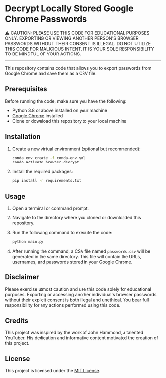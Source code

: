 # Decrypt Locally Stored Google Chrome Passwords
&#9888; CAUTION: PLEASE USE THIS CODE FOR EDUCATIONAL PURPOSES ONLY. EXPORTING OR VIEWING ANOTHER PERSON'S BROWSER PASSWORDS WITHOUT THEIR CONSENT IS ILLEGAL. DO NOT UTILIZE THIS CODE FOR MALICIOUS INTENT. IT IS YOUR SOLE RESPONSIBILITY TO BE MINDFUL OF YOUR ACTIONS.

---
This repository contains code that allows you to export passwords from Google Chrome and save them as a CSV file. 

## Prerequisites

Before running the code, make sure you have the following:

- Python 3.8 or above installed on your machine
- [Google Chrome](https://www.google.com/intl/en_in/chrome/) installed
- Clone or download this repository to your local machine

## Installation

1. Create a new virtual environment (optional but recommended):
   ```bash
   conda env create -f conda-env.yml
   conda activate browser-decrypt
   ```

2. Install the required packages:
    ```bash
    pip install -r requirements.txt
    ```

## Usage
1. Open a terminal or command prompt.
2. Navigate to the directory where you cloned or downloaded this repository.
3. Run the following command to execute the code:

    ```bash
    python main.py
    ```
4. After running the command, a CSV file named `passwords.csv` will be generated in the same directory. This file will contain the URLs, usernames, and passwords stored in your Google Chrome.

## Disclaimer
Please exercise utmost caution and use this code solely for educational purposes. Exporting or accessing another individual's browser passwords without their explicit consent is both illegal and unethical. You bear full responsibility for any actions performed using this code.

## Credits
This project was inspired by the work of John Hammond, a talented YouTuber. His dedication and informative content motivated the creation of this project.

## License
This project is licensed under the [MIT License](LICENSE).

